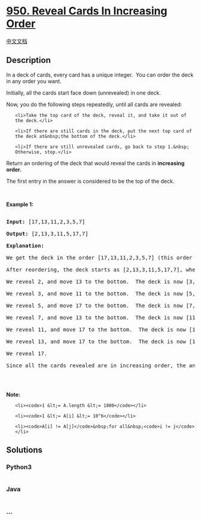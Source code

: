 # [950. Reveal Cards In Increasing Order](https://leetcode.com/problems/reveal-cards-in-increasing-order)

[中文文档](/solution/0900-0999/0950.Reveal%20Cards%20In%20Increasing%20Order/README.md)

## Description
<p>In a deck of cards, every card has a unique integer.&nbsp; You can order the deck in&nbsp;any order you want.</p>



<p>Initially, all the cards start face down (unrevealed) in one deck.</p>



<p>Now, you do the following steps repeatedly, until all cards are revealed:</p>



<ol>

	<li>Take the top card of the deck, reveal it, and take it out of the deck.</li>

	<li>If there are still cards in the deck, put the next top card of the deck at&nbsp;the bottom of the deck.</li>

	<li>If there are still unrevealed cards, go back to step 1.&nbsp; Otherwise, stop.</li>

</ol>



<p>Return an ordering of the deck that would reveal the cards&nbsp;in <strong>increasing order.</strong></p>



<p>The first entry in the answer is considered to be the top of the deck.</p>



<p>&nbsp;</p>



<div>

<p><strong>Example 1:</strong></p>



<pre>

<strong>Input: </strong><span id="example-input-1-1">[17,13,11,2,3,5,7]</span>

<strong>Output: </strong><span id="example-output-1">[2,13,3,11,5,17,7]</span>

<strong>Explanation: </strong>

We get the deck in the order [17,13,11,2,3,5,7] (this order doesn't matter), and reorder it.

After reordering, the deck starts as [2,13,3,11,5,17,7], where 2 is the top of the deck.

We reveal 2, and move 13 to the bottom.  The deck is now [3,11,5,17,7,13].

We reveal 3, and move 11 to the bottom.  The deck is now [5,17,7,13,11].

We reveal 5, and move 17 to the bottom.  The deck is now [7,13,11,17].

We reveal 7, and move 13 to the bottom.  The deck is now [11,17,13].

We reveal 11, and move 17 to the bottom.  The deck is now [13,17].

We reveal 13, and move 17 to the bottom.  The deck is now [17].

We reveal 17.

Since all the cards revealed are in increasing order, the answer is correct.

</pre>



<div>

<p>&nbsp;</p>



<p><strong>Note:</strong></p>



<ol>

	<li><code>1 &lt;= A.length &lt;= 1000</code></li>

	<li><code>1 &lt;= A[i] &lt;= 10^6</code></li>

	<li><code>A[i] != A[j]</code>&nbsp;for all&nbsp;<code>i != j</code></li>

</ol>

</div>

</div>




## Solutions


<!-- tabs:start -->

### **Python3**

```python

```

### **Java**

```java

```

### **...**
```

```

<!-- tabs:end -->